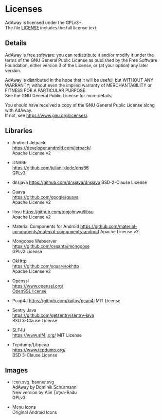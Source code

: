 # Licenses
AdAway is licensed under the GPLv3+.  
The file [LICENSE](LICENSE) includes the full license text.

## Details
AdAway is free software: you can redistribute it and/or modify it under the terms of the GNU General Public License as published by the Free Software Foundation, either version 3 of the License, or (at your option) any later version.

AdAway is distributed in the hope that it will be useful, but WITHOUT ANY WARRANTY; without even the implied warranty of MERCHANTABILITY or FITNESS FOR A PARTICULAR PURPOSE.  
See the GNU General Public License for more details.

You should have received a copy of the GNU General Public License along with AdAway.  
If not, see <https://www.gnu.org/licenses/>.

## Libraries

* Android Jetpack  
  https://developer.android.com/jetpack/  
  Apache License v2
  
* DNS66  
  https://github.com/julian-klode/dns66  
  GPLv3

* dnsjava
  https://github.com/dnsjava/dnsjava
  BSD-2-Clause License 

* Guava  
  https://github.com/google/guava  
  Apache License v2

* libsu 
  https://github.com/topjohnwu/libsu  
  Apache License v2
 
* Material Components for Android
  https://github.com/material-components/material-components-android
  Apache License v2

* Mongoose Webserver  
  https://github.com/cesanta/mongoose  
  GPLv2 License

* OkHttp  
  https://github.com/square/okhttp  
  Apache License v2

* Openssl    
  https://www.openssl.org/    
  [OpenSSL license](https://www.openssl.org/source/license-openssl-ssleay.txt)

* Pcap4J
  https://github.com/kaitoy/pcap4j
  MIT License

* Sentry Java  
  https://github.com/getsentry/sentry-java  
  BSD 3-Clause License

* SLF4J  
  https://www.slf4j.org/
  MIT License

* Tcpdump/Libpcap  
  https://www.tcpdump.org/  
  BSD 3-Clause License

## Images

* icon.svg, banner.svg  
  AdAway by Dominik Schürmann  
  New version by Alin Ţoţea-Radu  
  GPLv3

* Menu Icons  
  Original Android Icons
